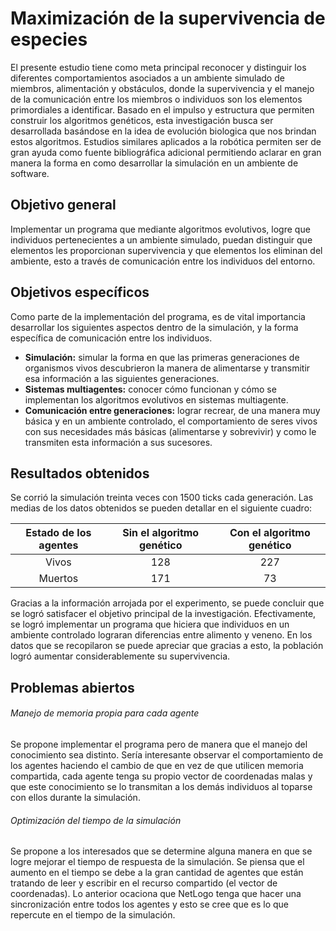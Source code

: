 # Maximización de la supervivencia de especies

El presente estudio tiene como meta principal reconocer y distinguir los diferentes comportamientos asociados a un ambiente simulado de miembros, alimentación y obstáculos, donde la supervivencia y el manejo de la comunicación entre los miembros o individuos son los elementos primordiales a identificar. Basado en el impulso y estructura que permiten construir los algoritmos genéticos, esta investigación busca ser desarrollada basándose en la idea de evolución biologica que nos brindan estos algoritmos. Estudios similares aplicados a la robótica permiten ser de gran ayuda como fuente bibliográfica adicional permitiendo aclarar en gran manera la forma en como desarrollar la simulación en un ambiente de software.

## Objetivo general

Implementar un programa que mediante algoritmos evolutivos, logre que individuos pertenecientes a un ambiente simulado, puedan distinguir que elementos les proporcionan supervivencia y que elementos los eliminan del ambiente, esto a través de comunicación entre los individuos del entorno.

## Objetivos específicos

Como parte de la implementación del programa, es de vital importancia desarrollar los siguientes aspectos dentro de la simulación, y la forma específica de comunicación entre los individuos.

* **Simulación:** simular la forma en que las primeras generaciones de organismos vivos descubrieron la manera de alimentarse y transmitir esa información a las siguientes generaciones.
* **Sistemas multiagentes:** conocer cómo funcionan y cómo se implementan los algoritmos evolutivos en sistemas multiagente.
* **Comunicación entre generaciones:** lograr recrear, de una manera muy básica y en un ambiente controlado, el comportamiento de seres vivos con sus necesidades más básicas (alimentarse y sobrevivir) y como le transmiten esta información a sus sucesores.

## Resultados obtenidos

Se corrió la simulación treinta veces con 1500 ticks cada generación. Las medias de los datos obtenidos se pueden detallar en el siguiente cuadro:

| Estado de los agentes | Sin el algoritmo genético | Con el algoritmo genético |
|:---------------------:|:-------------------------:|:-------------------------:|
| Vivos                 |   128                     |   227                     |
| Muertos               |   171                     |   73                      |

Gracias a la información arrojada por el experimento, se puede concluir que se logró satisfacer el objetivo principal de la investigación. Efectivamente, se logró implementar un programa que hiciera que individuos en un ambiente controlado lograran diferencias entre alimento y veneno. En los datos que se recopilaron se puede apreciar que gracias a esto, la población logró aumentar considerablemente su supervivencia.

## Problemas abiertos

###### Manejo de memoria propia para cada agente

Se propone implementar el programa pero de manera que el manejo del conocimiento sea distinto.
Sería interesante observar el comportamiento de los agentes haciendo el cambio de que en vez de que utilicen memoria compartida, cada agente tenga su propio vector de coordenadas malas y que este conocimiento se lo transmitan a los demás individuos al toparse con ellos durante la simulación.

###### Optimización del tiempo de la simulación

Se propone a los interesados que se determine alguna manera en que se logre mejorar el tiempo de respuesta de la simulación. Se piensa que el aumento en el tiempo se debe a la gran cantidad de agentes que están tratando de leer y escribir en el recurso compartido (el vector de coordenadas). Lo anterior ocaciona que NetLogo tenga que hacer una sincronización entre todos los agentes y esto se cree que es lo que repercute en el tiempo de la simulación.
